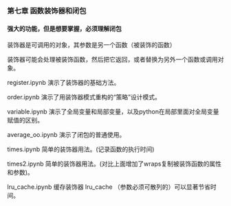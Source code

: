 ### 第七章 函数装饰器和闭包
#### 强大的功能，但是想要掌握，必须理解闭包


装饰器是可调用的对象，其参数是另一个函数（被装饰的函数）

装饰器可能会处理被装饰函数，然后把它返回，或者替换为另外一个函数或调用对象。


register.ipynb 演示了装饰器的基础方法。

order.ipynb 演示了用装饰器模式重构的“策略”设计模式。

variable.ipynb 演示了全局变量和局部变量，以及python在局部里面对全局变量赋值的区别。

average_oo.ipynb 演示了闭包的普通使用。

times.ipynb 简单的装饰器用法。(记录函数的执行时间)

times2.ipynb 简单的装饰器用法。(对比上面增加了wraps复制被装饰函数的属性和参数)。

lru_cache.ipynb 缓存装饰器 lru_cache （参数必须可散列的）可以显著节省时间。